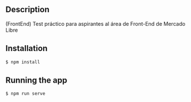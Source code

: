 ## Description

(FrontEnd) Test práctico para aspirantes al área de Front-End de Mercado Libre

## Installation

```bash
$ npm install
```

## Running the app

```bash
$ npm run serve
```